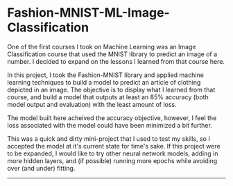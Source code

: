 # Fashion-MNIST-ML-Image-Classification

One of the first courses I took on Machine Learning was an Image Classification course that used the MNIST library to predict an image of a number. I decided to expand on the lessons I learned from that course here. 

In this project, I took the Fashion-MNIST library and applied machine learning techniques to build a model to predict an article of clothing depicted in an image. The objective is to display what I learned from that course, and build a model that outputs at least an 85% accuracy (both model output and evaluation) with the least amount of loss.

The model built here acheived the accuracy objective, however, I feel the loss associated with the model could have been minimized a bit further. 

This was a quick and dirty mini-project that I used to test my skills, so I accepted the model at it's current state for time's sake. If this project were to be expanded, I would like to try other neural network models, adding in more hidden layers, and (if possible) running more epochs while avoiding over (and under) fitting.

<hr>

